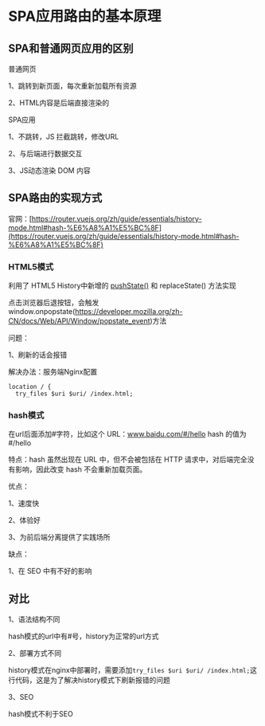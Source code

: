 # SPA应用路由的基本原理

## SPA和普通网页应用的区别

普通网页

1、跳转到新页面，每次重新加载所有资源

2、HTML内容是后端直接渲染的

SPA应用

1、不跳转，JS 拦截跳转，修改URL

2、与后端进行数据交互

3、JS动态渲染 DOM 内容

## SPA路由的实现方式

官网：[https://router.vuejs.org/zh/guide/essentials/history-mode.html#hash-%E6%A8%A1%E5%BC%8F](https://router.vuejs.org/zh/guide/essentials/history-mode.html#hash-%E6%A8%A1%E5%BC%8F)

### HTML5模式

利用了 HTML5 History中新增的 [pushState()](https://developer.mozilla.org/zh-CN/docs/Web/API/History_API#%E6%B7%BB%E5%8A%A0%E5%92%8C%E4%BF%AE%E6%94%B9%E5%8E%86%E5%8F%B2%E8%AE%B0%E5%BD%95%E4%B8%AD%E7%9A%84%E6%9D%A1%E7%9B%AE) 和 replaceState() 方法实现

点击浏览器后退按钮，会触发window.onpopstate(https://developer.mozilla.org/zh-CN/docs/Web/API/Window/popstate_event)方法

问题：

1、刷新的话会报错

解决办法：服务端Nginx配置

```
location / {
  try_files $uri $uri/ /index.html;
```

### hash模式

在url后面添加#字符，比如这个 URL：www.baidu.com/#/hello hash 的值为 #/hello

特点：hash 虽然出现在 URL 中，但不会被包括在 HTTP 请求中，对后端完全没有影响，因此改变 hash 不会重新加载页面。

优点：

1、速度快

2、体验好

3、为前后端分离提供了实践场所

缺点：

1、在 SEO 中有不好的影响

## 对比

1、语法结构不同

hash模式的url中有#号，history为正常的url方式

2、部署方式不同

history模式在nginx中部署时，需要添加`try_files $uri $uri/ /index.html;`这行代码，这是为了解决history模式下刷新报错的问题

3、SEO

hash模式不利于SEO


